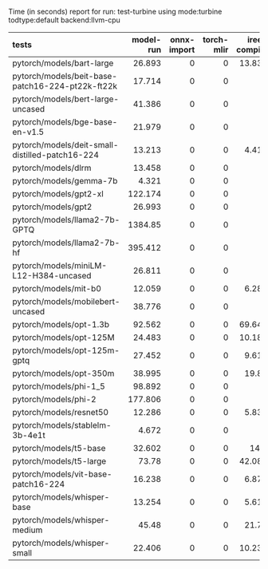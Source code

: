 Time (in seconds) report for run: test-turbine using mode:turbine todtype:default backend:llvm-cpu

| tests                                            |   model-run |   onnx-import |   torch-mlir |   iree-compile |   inference |
|:-------------------------------------------------|------------:|--------------:|-------------:|---------------:|------------:|
| pytorch/models/bart-large                        |      26.893 |             0 |            0 |         13.831 |       0.066 |
| pytorch/models/beit-base-patch16-224-pt22k-ft22k |      17.714 |             0 |            0 |          0     |       0     |
| pytorch/models/bert-large-uncased                |      41.386 |             0 |            0 |          0     |       0     |
| pytorch/models/bge-base-en-v1.5                  |      21.979 |             0 |            0 |          0     |       0     |
| pytorch/models/deit-small-distilled-patch16-224  |      13.213 |             0 |            0 |          4.418 |       0.056 |
| pytorch/models/dlrm                              |      13.458 |             0 |            0 |          0     |       0     |
| pytorch/models/gemma-7b                          |       4.321 |             0 |            0 |          0     |       0     |
| pytorch/models/gpt2-xl                           |     122.174 |             0 |            0 |          0     |       0     |
| pytorch/models/gpt2                              |      26.993 |             0 |            0 |          0     |       0     |
| pytorch/models/llama2-7b-GPTQ                    |    1384.85  |             0 |            0 |          0     |       0     |
| pytorch/models/llama2-7b-hf                      |     395.412 |             0 |            0 |          0     |       0     |
| pytorch/models/miniLM-L12-H384-uncased           |      26.811 |             0 |            0 |          0     |       0     |
| pytorch/models/mit-b0                            |      12.059 |             0 |            0 |          6.283 |       0.054 |
| pytorch/models/mobilebert-uncased                |      38.776 |             0 |            0 |          0     |       0     |
| pytorch/models/opt-1.3b                          |      92.562 |             0 |            0 |         69.643 |       0.074 |
| pytorch/models/opt-125M                          |      24.483 |             0 |            0 |         10.183 |       0.069 |
| pytorch/models/opt-125m-gptq                     |      27.452 |             0 |            0 |          9.613 |       0.067 |
| pytorch/models/opt-350m                          |      38.995 |             0 |            0 |         19.87  |       0.07  |
| pytorch/models/phi-1_5                           |      98.892 |             0 |            0 |          0     |       0     |
| pytorch/models/phi-2                             |     177.806 |             0 |            0 |          0     |       0     |
| pytorch/models/resnet50                          |      12.286 |             0 |            0 |          5.839 |       0.058 |
| pytorch/models/stablelm-3b-4e1t                  |       4.672 |             0 |            0 |          0     |       0     |
| pytorch/models/t5-base                           |      32.602 |             0 |            0 |         14.8   |       0.063 |
| pytorch/models/t5-large                          |      73.78  |             0 |            0 |         42.089 |       0.074 |
| pytorch/models/vit-base-patch16-224              |      16.238 |             0 |            0 |          6.872 |       0.065 |
| pytorch/models/whisper-base                      |      13.254 |             0 |            0 |          5.616 |       0.068 |
| pytorch/models/whisper-medium                    |      45.48  |             0 |            0 |         21.75  |       0.071 |
| pytorch/models/whisper-small                     |      22.406 |             0 |            0 |         10.233 |       0.07  |
